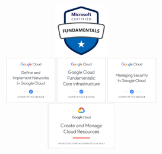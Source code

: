 <p align="center">
    <img height="140px" width="auto" src="https://raw.githubusercontent.com/glowbase/glowbase/master/img/MicrosoftCertifiedAzureFundamentals.svg" />
    <br />
    <img height="120px" width="auto" src="https://raw.githubusercontent.com/glowbase/glowbase/master/img/DefineAndImplementNetworksInGoogleCloud.png" />
    <img height="120px" width="auto" src="https://raw.githubusercontent.com/glowbase/glowbase/master/img/GoogleCloudFundamentalsCoreInfrastructure.png" />
    <img height="120px" width="auto" src="https://raw.githubusercontent.com/glowbase/glowbase/master/img/ManagingSecurityInGoogleCloud.png" />
    <br />
    <img height="120px" width="auto" src="https://raw.githubusercontent.com/glowbase/glowbase/master/img/CreateAndManageCloudResources.png" />
</p>
